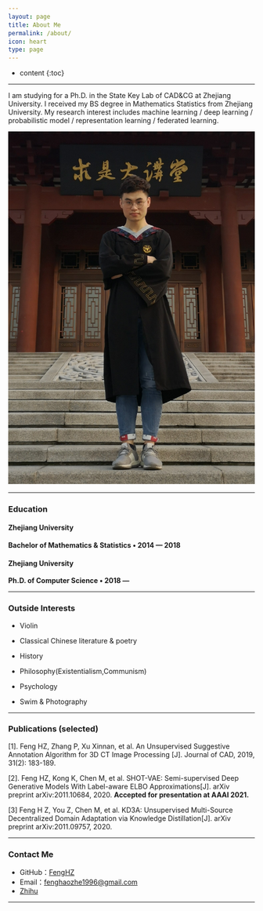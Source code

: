 ```yaml
---
layout: page
title: About Me
permalink: /about/
icon: heart
type: page
---
```


* content
{:toc}

****

I am studying for a Ph.D. in the State Key Lab of CAD&CG at Zhejiang University. I received my BS degree in Mathematics Statistics from Zhejiang University. My research interest includes machine learning / deep learning / probabilistic model / representation learning / federated learning.

![myphoto](/images/about/fhz.jpg)

****
### Education


#### Zhejiang University

**Bachelor of Mathematics & Statistics • 2014 — 2018**

#### Zhejiang University

**Ph.D. of Computer Science • 2018 —**

****
### Outside Interests

* Violin

* Classical Chinese literature & poetry

* History

* Philosophy(Existentialism,Communism)

* Psychology

* Swim & Photography

****
### Publications (selected)

[1]. Feng HZ, Zhang P, Xu Xinnan, et al. An Unsupervised Suggestive Annotation Algorithm for 3D CT Image Processing [J]. Journal of CAD, 2019, 31(2): 183-189.

[2]. Feng HZ, Kong K, Chen M, et al. SHOT-VAE: Semi-supervised Deep Generative Models With Label-aware ELBO Approximations[J]. arXiv preprint arXiv:2011.10684, 2020. **Accepted for presentation at AAAI 2021.**

[3] Feng H Z, You Z, Chen M, et al. KD3A: Unsupervised Multi-Source Decentralized Domain Adaptation via Knowledge Distillation[J]. arXiv preprint arXiv:2011.09757, 2020.

****
### Contact Me

* GitHub：[FengHZ](https://github.com/FengHZ)
* Email：fenghaozhe1996@gmail.com
* [Zhihu](https://www.zhihu.com/people/feng-hao-zhe-66)

****


